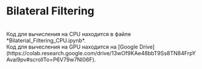 # Bilateral Filtering



</br>
Код для вычисления на CPU находится в файле *Bilaterial_Filtering_CPU.ipynb*. </br>
Код для вычесления на GPU находится на [Google Drive](https://colab.research.google.com/drive/13wOf9KAe48bbT9Ss8TN84FrpYAvai9pv#scrollTo=P6V79w7NI06F).

